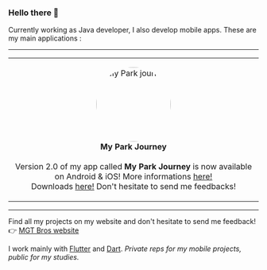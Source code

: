 ### Hello there 👋

Currently working as Java developer, I also develop mobile apps. 
These are my main applications :

---

<table>
  <tr>
    <td>
      <p align="center"><img src="https://mgt-bros.com/myparkjourney/icon.png" alt="My Park journey" style="border-radius: 50%; width: 150px; "><br><b>My Park Journey</b><br><br>Version 2.0 of my app called <b>My Park Journey</b> is now available on Android & iOS! More informations <a href="https://mgt-bros.com/myparkjourney">here!</a><br>Downloads <a href="https://mgt-bros.com/myparkjourney/downloads/">here!</a> Don't hesitate to send me feedbacks!</p>
    </td>
  </tr>
</table>

---

Find all my projects on my website and don't hesitate to send me feedback!  
👉 [MGT Bros website](https://mgt-bros.com)

I work mainly with [Flutter](https://flutter.dev/) and [Dart](https://dart.dev/). *Private reps for my mobile projects, public for my studies.*
